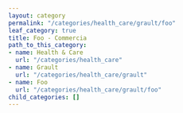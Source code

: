 ```yaml
---
layout: category
permalink: "/categories/health_care/grault/foo"
leaf_category: true
title: Foo - Commercia
path_to_this_category:
- name: Health & Care
  url: "/categories/health_care"
- name: Grault
  url: "/categories/health_care/grault"
- name: Foo
  url: "/categories/health_care/grault/foo"
child_categories: []
---
```

